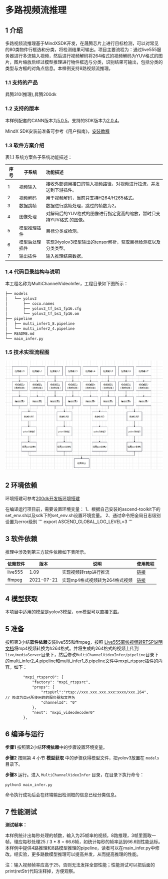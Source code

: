 # 多路视频流推理

## 1 介绍

多路视频流推理基于MindXSDK开发，在晟腾芯片上进行目标检测，可以对常见的80类物件行框选和分类，将检测结果可输出。项目主要流程为：通过live555服务器进行多流输入视频，然后进行视频解码将264格式的视频解码为YUV格式的图片，图片缩放后经过模型推理进行物件框选与分类，识别结果可输出，包括分类的类型与方框的对角点信息。本样例支持8路视频流推理。 

### 1.1 支持的产品

昇腾310(推理),昇腾200dk

### 1.2 支持的版本

本样例配套的CANN版本为[5.0.5](https://www.hiascend.com/software/cann/commercial)。支持的SDK版本为[2.0.4](https://www.hiascend.com/software/Mindx-sdk)。

MindX SDK安装前准备可参考《用户指南》，[安装教程](https://gitee.com/ascend/mindxsdk-referenceapps/blob/master/docs/quickStart/1-1安装SDK开发套件.md)

### 1.3 软件方案介绍

表1.1 系统方案各子系统功能描述：

| 序号 | 子系统               | 功能描述                                                     |
| ---- | -------------------- | :----------------------------------------------------------- |
| 1    | 视频输入             | 接收外部调用接口的输入视频路径，对视频进行拉流，并发送到下游插件。 |
| 2    | 视频解码             | 用于视频解码，当前只支持H264/H265格式。                      |
| 3    | 数据跳帧             | 数据进行跳帧处理，跳过的帧数为2。                                     |
| 4    | 图像处理             | 对解码后的YUV格式的图像进行指定宽高的缩放，暂时只支持YUV格式 的图像。 |
| 5    | 模型推理插件         | 目标分类或检测。 |
| 6    | 模型后处理插件       | 实现对yolov3模型输出的tensor解析，获取目标检测框以及分类类型。 |
| 7    | 输出插件             | 输入推理结果数据。                 |


### 1.4 代码目录结构与说明

本工程名称为MultiChannelVideoInfer，工程目录如下图所示：

```
├── models
│   └── yolov3
│       ├── coco.names
│       ├── yolov3_tf_bs1_fp16.cfg
│       └── yolov3_tf_bs1_fp16.om
├── pipeline
│   ├── multi_infer1_8.pipeline
│   └── multi_infer2_4.pipeline
├── README.md
└── main_infer.py
```

### 1.5 技术实现流程图

![](../figures/multi_channel_infer_pipeline.jpg)



## 2 环境依赖

环境搭建可参考[200dk开发板环境搭建](https://gitee.com/ascend/docs-openmind/blob/master/guide/mindx/ascend_community_projects/tutorials/200dk%E5%BC%80%E5%8F%91%E6%9D%BF%E7%8E%AF%E5%A2%83%E6%90%AD%E5%BB%BA.md)

在编译运行项目前，需要设置环境变量：
1、根据自己安装的ascend-toolkit下的set_env.sh以及sdk下的set_env.sh设置环境变量。
2、通过命令把全局日志级别设置为error级别
'''
export ASCEND_GLOBAL_LOG_LEVEL=3
'''

## 3 软件依赖

推理中涉及到第三方软件依赖如下表所示。

| 依赖软件 | 版本       | 说明                           | 使用教程                                                     |
| -------- | ---------- | ------------------------------ | ------------------------------------------------------------ |
| live555  | 1.09       | 实现视频转rstp进行推流         | [链接](https://gitee.com/ascend/mindxsdk-referenceapps/blob/master/docs/%E5%8F%82%E8%80%83%E8%B5%84%E6%96%99/Live555%E7%A6%BB%E7%BA%BF%E8%A7%86%E9%A2%91%E8%BD%ACRTSP%E8%AF%B4%E6%98%8E%E6%96%87%E6%A1%A3.md) |
| ffmpeg   | 2021-07-21 | 实现mp4格式视频转为264格式视频 | [链接](https://gitee.com/ascend/mindxsdk-referenceapps/blob/master/docs/%E5%8F%82%E8%80%83%E8%B5%84%E6%96%99/pc%E7%AB%AFffmpeg%E5%AE%89%E8%A3%85%E6%95%99%E7%A8%8B.md#https://ffmpeg.org/download.html) |



## 4 模型获取

本项目中适用的模型是yolov3模型，om模型可以直接[下载](https://mindx.sdk.obs.cn-north-4.myhuaweicloud.com/mindxsdk-referenceapps%20/contrib/ActionRecognition/models.zip)。



## 5 准备

按照第3小结**软件依赖**安装live555和ffmpeg，按照 [Live555离线视频转RTSP说明文档](https://gitee.com/ascend/mindxsdk-referenceapps/blob/master/docs/%E5%8F%82%E8%80%83%E8%B5%84%E6%96%99/Live555%E7%A6%BB%E7%BA%BF%E8%A7%86%E9%A2%91%E8%BD%ACRTSP%E8%AF%B4%E6%98%8E%E6%96%87%E6%A1%A3.md)将mp4视频转换为h264格式。并将生成的264格式的视频上传到`live/mediaServer`目录下，然后修改`MultiChannelVideoInfer/pipeline`目录下的multi_infer2_4.pipeline和multi_infer1_8.pipeline文件中mxpi_rtspsrc插件的内容。如下：

```
        "mxpi_rtspsrc0": {
            "factory": "mxpi_rtspsrc",
            "props": {
                "rtspUrl":"rtsp://xxx.xxx.xxx.xxx:xxxx/xxx.264",      // 修改为自己所使用的的服务器和文件名
                "channelId": "0"
            },
            "next": "mxpi_videodecoder0"
        },
```



## 6 编译与运行

**步骤1** 按照第2小结**环境依赖**中的步骤设置环境变量。

**步骤2** 按照第 4 小节 **模型获取** 中的步骤获得模型文件，把yolov3放置在 `models` 目录下。

**步骤3** 运行。进入 `MultiChannelVideoInfer` 目录，在目录下执行命令：

```
python3 main_infer.py
```

命令执行成功后会在终端输出检测框的信息已经分类信息。



## 7 性能测试

**测试帧率：**

本样例统计出每秒处理的帧数，输入为25帧率的视频，8路推理，3帧里面取一帧，理应每秒处理25 / 3 * 8 = 66.6帧，如统计每秒的帧率达到66.6则性能达标。本样例中提供4路推理和8路模型推理的pipeline，读者可以在main_infer.py中修改。经实验，更多路数模型推理可以提高并发，从而提高推理的性能。

注：输入视频帧率应高于25，否则无法发挥全部性能；性能测试可以把后面的print(retStr)代码注释掉，方便观察。

